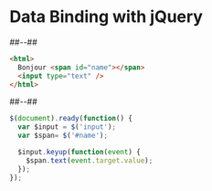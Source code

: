 <!-- .slide: class="two-column-layout" -->
# Data Binding with jQuery
##--##
<!-- .slide: class="sfeir-basic-slide with-code inconsolata"-->

```html
<html>
  Bonjour <span id="name"></span>
  <input type="text" />
</html>
```
<!-- .element: class="big-code"-->

##--##
<!--- .slide: class="sfeir-basic-slide with-code inconsolata"-->

```javascript
$(document).ready(function() {
  var $input = $('input');
  var $span= $('#name');

  $input.keyup(function(event) {
    $span.text(event.target.value);
  });
});
```
<!-- .element: class="big-code"-->
